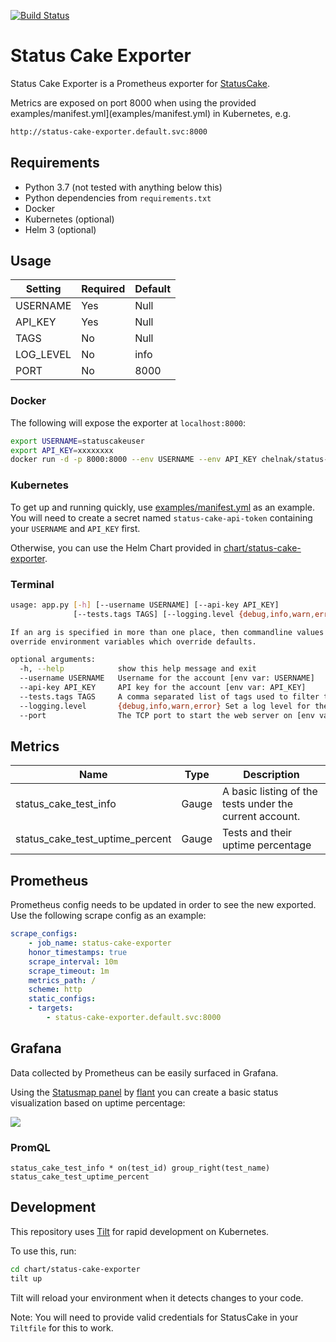 [![Build Status](https://craigg.visualstudio.com/Pipelines/_apis/build/status/status-cake-exporter?branchName=master)](https://craigg.visualstudio.com/Pipelines/_build/latest?definitionId=19&branchName=master)

# Status Cake Exporter

Status Cake Exporter is a Prometheus exporter for [StatusCake](https://www.statuscake.com/).

Metrics are exposed on port 8000 when using the provided examples/manifest.yml](examples/manifest.yml) in Kubernetes, e.g.

```sh
http://status-cake-exporter.default.svc:8000
```

## Requirements

* Python 3.7 (not tested with anything below this)
* Python dependencies from `requirements.txt`
* Docker
* Kubernetes (optional)
* Helm 3 (optional)

## Usage

| Setting  | Required | Default |
|----------|----------|---------|
| USERNAME | Yes      | Null    |
| API_KEY  | Yes      | Null    |
| TAGS     | No       | Null    |
| LOG_LEVEL| No       | info    |
| PORT     | No       | 8000    |

### Docker

The following will expose the exporter at `localhost:8000`:

```sh
export USERNAME=statuscakeuser
export API_KEY=xxxxxxxx
docker run -d -p 8000:8000 --env USERNAME --env API_KEY chelnak/status-cake-exporter:latest
```

### Kubernetes

To get up and running quickly, use [examples/manifest.yml](examples/manifest.yml) as an example. You will need to create a secret named `status-cake-api-token` containing your `USERNAME` and `API_KEY` first.

Otherwise, you can use the Helm Chart provided in [chart/status-cake-exporter](chart/status-cake-exporter/README.md).

### Terminal

```sh
usage: app.py [-h] [--username USERNAME] [--api-key API_KEY]
              [--tests.tags TAGS] [--logging.level {debug,info,warn,error}] [--port PORT]

If an arg is specified in more than one place, then commandline values
override environment variables which override defaults.

optional arguments:
  -h, --help            show this help message and exit
  --username USERNAME   Username for the account [env var: USERNAME]
  --api-key API_KEY     API key for the account [env var: API_KEY]
  --tests.tags TAGS     A comma separated list of tags used to filter tests returned from the api [env var: TAGS]
  --logging.level       {debug,info,warn,error} Set a log level for the application [env var: LOG_LEVEL]
  --port                The TCP port to start the web server on [env var: PORT]
```

## Metrics

| Name| Type | Description |
|-----|------|-------------|
| status_cake_test_info | Gauge |A basic listing of the tests under the current account. |
| status_cake_test_uptime_percent | Gauge | Tests and their uptime percentage |

## Prometheus

Prometheus config needs to be updated in order to see the new exported. Use the following scrape config as an example:

```Yaml
scrape_configs:
    - job_name: status-cake-exporter
    honor_timestamps: true
    scrape_interval: 10m
    scrape_timeout: 1m
    metrics_path: /
    scheme: http
    static_configs:
    - targets:
        - status-cake-exporter.default.svc:8000
```

## Grafana

Data collected by Prometheus can be easily surfaced in Grafana.

Using the [Statusmap panel](https://grafana.com/grafana/plugins/flant-statusmap-panel) by [flant](https://github.com/flant/grafana-statusmap) you can create a basic status visualization based on uptime percentage:

![](examples/grafana.png)

### PromQL

```PromQL
status_cake_test_info * on(test_id) group_right(test_name) status_cake_test_uptime_percent
```

## Development

This repository uses [Tilt](https://tilt.dev) for rapid development on Kubernetes.

To use this, run:

```sh
cd chart/status-cake-exporter
tilt up
```

Tilt will reload your environment when it detects changes to your code.

Note: You will need to provide valid credentials for StatusCake in your `Tiltfile` for this to work.
